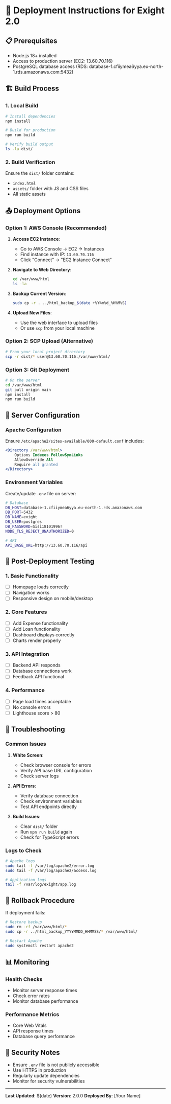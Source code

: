 # 🚀 Deployment Instructions for Exight 2.0

## 📋 Prerequisites

- Node.js 18+ installed
- Access to production server (EC2: 13.60.70.116)
- PostgreSQL database access (RDS: database-1.cfiiymea6yya.eu-north-1.rds.amazonaws.com:5432)

## 🏗️ Build Process

### 1. Local Build

```bash
# Install dependencies
npm install

# Build for production
npm run build

# Verify build output
ls -la dist/
```

### 2. Build Verification

Ensure the `dist/` folder contains:

- `index.html`
- `assets/` folder with JS and CSS files
- All static assets

## 📤 Deployment Options

### Option 1: AWS Console (Recommended)

1. **Access EC2 Instance**:
   - Go to AWS Console → EC2 → Instances
   - Find instance with IP: `13.60.70.116`
   - Click "Connect" → "EC2 Instance Connect"

2. **Navigate to Web Directory**:

   ```bash
   cd /var/www/html
   ls -la
   ```

3. **Backup Current Version**:

   ```bash
   sudo cp -r . ../html_backup_$(date +%Y%m%d_%H%M%S)
   ```

4. **Upload New Files**:
   - Use the web interface to upload files
   - Or use `scp` from your local machine

### Option 2: SCP Upload (Alternative)

```bash
# From your local project directory
scp -r dist/* user@13.60.70.116:/var/www/html/
```

### Option 3: Git Deployment

```bash
# On the server
cd /var/www/html
git pull origin main
npm install
npm run build
```

## 🔧 Server Configuration

### Apache Configuration

Ensure `/etc/apache2/sites-available/000-default.conf` includes:

```apache
<Directory /var/www/html>
    Options Indexes FollowSymLinks
    AllowOverride All
    Require all granted
</Directory>
```

### Environment Variables

Create/update `.env` file on server:

```bash
# Database
DB_HOST=database-1.cfiiymea6yya.eu-north-1.rds.amazonaws.com
DB_PORT=5432
DB_NAME=exight
DB_USER=postgres
DB_PASSWORD=Sisi18101996!
NODE_TLS_REJECT_UNAUTHORIZED=0

# API
API_BASE_URL=http://13.60.70.116/api
```

## 🧪 Post-Deployment Testing

### 1. Basic Functionality

- [ ] Homepage loads correctly
- [ ] Navigation works
- [ ] Responsive design on mobile/desktop

### 2. Core Features

- [ ] Add Expense functionality
- [ ] Add Loan functionality
- [ ] Dashboard displays correctly
- [ ] Charts render properly

### 3. API Integration

- [ ] Backend API responds
- [ ] Database connections work
- [ ] Feedback API functional

### 4. Performance

- [ ] Page load times acceptable
- [ ] No console errors
- [ ] Lighthouse score > 80

## 🚨 Troubleshooting

### Common Issues

1. **White Screen**:
   - Check browser console for errors
   - Verify API base URL configuration
   - Check server logs

2. **API Errors**:
   - Verify database connection
   - Check environment variables
   - Test API endpoints directly

3. **Build Issues**:
   - Clear `dist/` folder
   - Run `npm run build` again
   - Check for TypeScript errors

### Logs to Check

```bash
# Apache logs
sudo tail -f /var/log/apache2/error.log
sudo tail -f /var/log/apache2/access.log

# Application logs
tail -f /var/log/exight/app.log
```

## 🔄 Rollback Procedure

If deployment fails:

```bash
# Restore backup
sudo rm -rf /var/www/html/*
sudo cp -r ../html_backup_YYYYMMDD_HHMMSS/* /var/www/html/

# Restart Apache
sudo systemctl restart apache2
```

## 📊 Monitoring

### Health Checks

- Monitor server response times
- Check error rates
- Monitor database performance

### Performance Metrics

- Core Web Vitals
- API response times
- Database query performance

## 🔐 Security Notes

- Ensure `.env` file is not publicly accessible
- Use HTTPS in production
- Regularly update dependencies
- Monitor for security vulnerabilities

---

**Last Updated**: $(date)
**Version**: 2.0.0
**Deployed By**: [Your Name]
